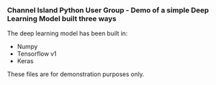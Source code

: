 ### Channel Island Python User Group - Demo of a simple Deep Learning Model built three ways

The deep learning model has been built in:
- Numpy
- Tensorflow v1
- Keras

These files are for demonstration purposes only.
